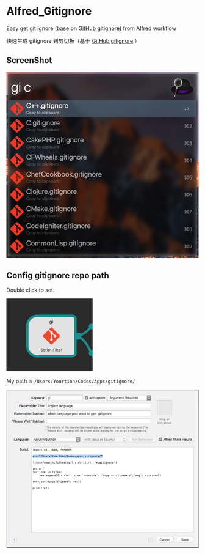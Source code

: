 # Alfred_Gitignore

Easy get git ignore (base on [GitHub gitignore](https://github.com/github/gitignore)) from Alfred workflow

快速生成 gitignore 到剪切板（基于  [GitHub gitignore](https://github.com/github/gitignore) ）

## ScreenShot

![ScreenShot](ScreenShot/ScreenShot.png)

## Config gitignore repo path

Double click to set.

![](ScreenShot/0.png)

My path is `/Users/Yourtion/Codes/Apps/gitignore/` 

![](ScreenShot/1.png)

